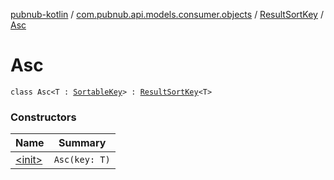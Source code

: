 [pubnub-kotlin](../../../index.md) / [com.pubnub.api.models.consumer.objects](../../index.md) / [ResultSortKey](../index.md) / [Asc](./index.md)

# Asc

`class Asc<T : `[`SortableKey`](../../-sortable-key.md)`> : `[`ResultSortKey`](../index.md)`<T>`

### Constructors

| Name | Summary |
|---|---|
| [&lt;init&gt;](-init-.md) | `Asc(key: T)` |

